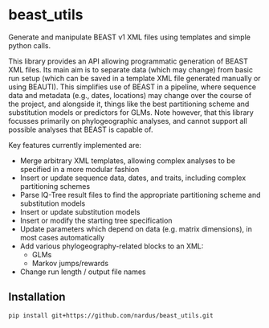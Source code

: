 # beast_utils

Generate and manipulate BEAST v1 XML files using templates and simple python calls.

This library provides an API allowing programmatic generation of BEAST XML files. Its main aim is to separate data (which may change) from basic run setup (which can be saved in a template XML file generated manually or using BEAUTI). This simplifies use of BEAST in a pipeline, where sequence data and metadata (e.g., dates, locations) may change over the course of the project, and alongside it, things like the best partitioning scheme and substitution models or predictors for GLMs. Note however, that this library focusses primarily on phylogeographic analyses, and cannot support all possible analyses that BEAST is capable of. 

Key features currently implemented are:
- Merge arbitrary XML templates, allowing complex analyses to be specified in a more modular fashion
- Insert or update sequence data, dates, and traits, including complex partitioning schemes
- Parse IQ-Tree result files to find the appropriate partitioning scheme and substitution models
- Insert or update substitution models
- Insert or modify the starting tree specification
- Update parameters which depend on data (e.g. matrix dimensions), in most cases automatically
- Add various phylogeography-related blocks to an XML:
    - GLMs
    - Markov jumps/rewards
- Change run length / output file names

## Installation
```
pip install git+https://github.com/nardus/beast_utils.git
```
